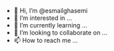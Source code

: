- 👋 Hi, I’m @esmailghasemi
- 👀 I’m interested in ...
- 🌱 I’m currently learning ...
- 💞️ I’m looking to collaborate on ...
- 📫 How to reach me ...

<!---
esmailghasemi/esmailghasemi is a ✨ special ✨ repository because its `README.md` (this file) appears on your copilot 55% profile.
You can click the Preview link to take a look at your changes.
--->
